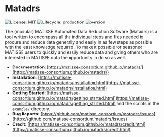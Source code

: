 # Matadrs
<!-- Project Shields -->
[![License: MIT](https://img.shields.io/badge/license-MIT-green.svg)](https://opensource.org/licenses/MIT)
![Lifecycle: production](https://img.shields.io/badge/lifecycle-beta-green.svg)
![version](https://img.shields.io/badge/version-0.1.1-blue)

The (modular) MATISSE Automated Data Reduction Software (Matadrs) is a tool written to
encompass all the individual steps and files needed to procure and reduce data generally
and easily in as few steps as possible with the least knowledge required. To make it
possible for seasoned MATISSE users to quickly and easily reduce data and giving others
who are interested in MATISSE data the opportunity to do so as well.

* **Documentation**: [https://matisse-consortium.github.io/matadrs/](https://matisse-consortium.github.io/matadrs/)
* **Installation**: [https://matisse-consortium.github.io/matadrs/installation.html](https://matisse-consortium.github.io/matadrs/installation.html)
* **Getting Started**: [https://matisse-consortium.github.io/matadrs/getting_started.html](https://matisse-consortium.github.io/matadrs/getting_started.html) and the scripts in the `example/` directory.
* **Bug Reports**: [https://github.com/matisse-consortium/matadrs/issues](https://github.com/matisse-consortium/matadrs/issues)
* **Credit**: [https://matisse-consortium.github.io/matadrs/credit.html](https://matisse-consortium.github.io/matadrs/credit.html)

